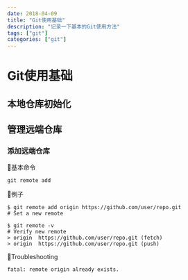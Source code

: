 ```yaml
---
date: 2018-04-09
title: "Git使用基础"
description: "记录一下基本的Git使用方法"
tags: ["git"]
categories: ["git"]
---
```

# Git使用基础
## 本地仓库初始化

## 管理远端仓库
### 添加远端仓库  
🌳基本命令
```
git remote add
```   
🌰例子
```
$ git remote add origin https://github.com/user/repo.git
# Set a new remote

$ git remote -v
# Verify new remote
> origin  https://github.com/user/repo.git (fetch)
> origin  https://github.com/user/repo.git (push)
```
🏹Troubleshooting

```
fatal: remote origin already exists.
```